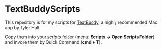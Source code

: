 # TextBuddyScripts
This repository is for my scripts for [TextBuddy](https://textbuddy.app/), a highly recommended Mac app by Tyler Hall.

Copy them into your *scripts* folder (menu: **Scripts → Open Scripts Folder**) and invoke them by Quick Command (**cmd + T**).
